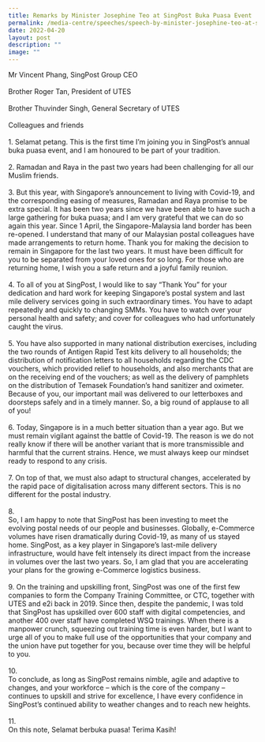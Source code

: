 ```yaml
---
title: Remarks by Minister Josephine Teo at SingPost Buka Puasa Event
permalink: /media-centre/speeches/speech-by-minister-josephine-teo-at-singpost-buka-puasa/
date: 2022-04-20
layout: post
description: ""
image: ""
---
```

Mr Vincent Phang, SingPost Group CEO<br>
<br>
Brother Roger Tan, President of UTES<br>
<br>
Brother Thuvinder Singh, General Secretary of UTES<br>
<br>
Colleagues and friends&nbsp;<br>
<br>
1.<span style="white-space: pre;">		</span>Selamat petang. This is the first time I’m joining you in SingPost’s annual buka puasa event, and I am honoured to be part of your tradition.&nbsp;<br>
<br>
2.<span style="white-space: pre;">		</span>Ramadan and Raya in the past two years had been challenging for all our Muslim friends.&nbsp;<br>
<br>
3.<span style="white-space: pre;">		</span>But this year, with Singapore’s announcement to living with Covid-19, and the corresponding easing of measures, Ramadan and Raya promise to be extra special. It has been two years since we have been able to have such a large gathering for buka puasa; and I am very grateful that we can do so again this year. Since 1 April, the Singapore-Malaysia land border has been re-opened. I understand that many of our Malaysian postal colleagues have made arrangements to return home. Thank you for making the decision to remain in Singapore for the last two years. It must have been difficult for you to be separated from your loved ones for so long. For those who are returning home, I wish you a safe return and a joyful family reunion.&nbsp;<br>
<br>
4.<span style="white-space: pre;">		</span>To all of you at SingPost, I would like to say “Thank You” for your dedication and hard work for keeping Singapore’s postal system and last mile delivery services going in such extraordinary times. You have to adapt repeatedly and quickly to changing SMMs. You have to watch over your personal health and safety; and cover for colleagues who had unfortunately caught the virus.&nbsp;&nbsp;<br>
<br>
5.<span style="white-space: pre;">		</span>You have also supported in many national distribution exercises, including the two rounds of Antigen Rapid Test kits delivery to all households; the distribution of notification letters to all households regarding the CDC vouchers, which provided relief to households, and also merchants that are on the receiving end of the vouchers; as well as the delivery of pamphlets on the distribution of Temasek Foundation’s hand sanitizer and oximeter. Because of you, our important mail was delivered to our letterboxes and doorsteps safely and in a timely manner. So, a big round of applause to all of you!&nbsp;<br>
<br>
6.<span style="white-space: pre;">		</span>Today, Singapore is in a much better situation than a year ago. But we must remain vigilant against the battle of Covid-19. The reason is we do not really know if there will be another variant that is more transmissible and harmful that the current strains. Hence, we must always keep our mindset ready to respond to any crisis.&nbsp;<br>
<br>
7.<span style="white-space: pre;">		</span>On top of that, we must also adapt to structural changes, accelerated by the rapid pace of digitalisation across many different sectors. This is no different for the postal industry.&nbsp;<br>
<br>
8.<span style="white-space: pre;">		</span>So, I am happy to note that SingPost has been investing to meet the evolving postal needs of our people and businesses. Globally, e-Commerce volumes have risen dramatically during Covid-19, as many of us stayed home. SingPost, as a key player in Singapore’s last-mile delivery infrastructure, would have felt intensely its direct impact from the increase in volumes over the last two years. So, I am glad that you are accelerating your plans for the growing e-Commerce logistics business.<br>
<br>
9.<span style="white-space: pre;">		</span>On the training and upskilling front, SingPost was one of the first few companies to form the Company Training Committee, or CTC, together with UTES and e2i back in 2019. Since then, despite the pandemic, I was told that SingPost has upskilled over 600 staff with digital competencies, and another 400 over staff have completed WSQ trainings. When there is a manpower crunch, squeezing out training time is even harder, but I want to urge all of you to make full use of the opportunities that your company and the union have put together for you, because over time they will be helpful to you.&nbsp;<br>
<br>
10.<span style="white-space: pre;">		</span>To conclude, as long as SingPost remains nimble, agile and adaptive to changes, and your workforce – which is the core of the company – continues to upskill and strive for excellence, I have every confidence in SingPost’s continued ability to weather changes and to reach new heights.&nbsp;<br>
<br>
11.<span style="white-space: pre;">		</span>On this note, Selamat berbuka puasa! Terima Kasih!&nbsp;<br>